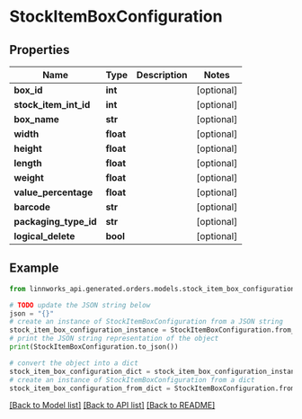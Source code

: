 # StockItemBoxConfiguration


## Properties

Name | Type | Description | Notes
------------ | ------------- | ------------- | -------------
**box_id** | **int** |  | [optional] 
**stock_item_int_id** | **int** |  | [optional] 
**box_name** | **str** |  | [optional] 
**width** | **float** |  | [optional] 
**height** | **float** |  | [optional] 
**length** | **float** |  | [optional] 
**weight** | **float** |  | [optional] 
**value_percentage** | **float** |  | [optional] 
**barcode** | **str** |  | [optional] 
**packaging_type_id** | **str** |  | [optional] 
**logical_delete** | **bool** |  | [optional] 

## Example

```python
from linnworks_api.generated.orders.models.stock_item_box_configuration import StockItemBoxConfiguration

# TODO update the JSON string below
json = "{}"
# create an instance of StockItemBoxConfiguration from a JSON string
stock_item_box_configuration_instance = StockItemBoxConfiguration.from_json(json)
# print the JSON string representation of the object
print(StockItemBoxConfiguration.to_json())

# convert the object into a dict
stock_item_box_configuration_dict = stock_item_box_configuration_instance.to_dict()
# create an instance of StockItemBoxConfiguration from a dict
stock_item_box_configuration_from_dict = StockItemBoxConfiguration.from_dict(stock_item_box_configuration_dict)
```
[[Back to Model list]](../README.md#documentation-for-models) [[Back to API list]](../README.md#documentation-for-api-endpoints) [[Back to README]](../README.md)


